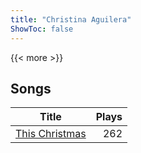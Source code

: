 ```yaml
---
title: "Christina Aguilera"
ShowToc: false
---
```


{{< more >}}

## Songs
Title | Plays 
----- | -----: 
[This Christmas](/songs/this-christmas) | 262

